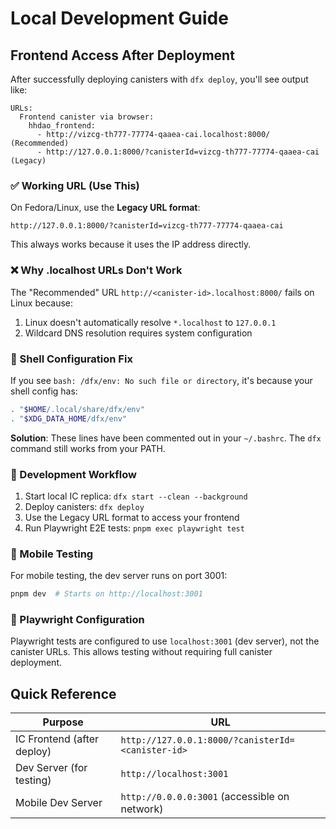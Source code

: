 # Local Development Guide

## Frontend Access After Deployment

After successfully deploying canisters with `dfx deploy`, you'll see output like:

```text
URLs:
  Frontend canister via browser:
    hhdao_frontend:
      - http://vizcg-th777-77774-qaaea-cai.localhost:8000/ (Recommended)
      - http://127.0.0.1:8000/?canisterId=vizcg-th777-77774-qaaea-cai (Legacy)
```

### ✅ Working URL (Use This)

On Fedora/Linux, use the **Legacy URL format**:

```text
http://127.0.0.1:8000/?canisterId=vizcg-th777-77774-qaaea-cai
```

This always works because it uses the IP address directly.

### ❌ Why .localhost URLs Don't Work

The "Recommended" URL `http://<canister-id>.localhost:8000/` fails on Linux because:

1. Linux doesn't automatically resolve `*.localhost` to `127.0.0.1`
2. Wildcard DNS resolution requires system configuration

### 🔧 Shell Configuration Fix

If you see `bash: /dfx/env: No such file or directory`, it's because your shell config has:

```bash
. "$HOME/.local/share/dfx/env"
. "$XDG_DATA_HOME/dfx/env"
```

**Solution**: These lines have been commented out in your `~/.bashrc`. The `dfx` command still works from your PATH.

### 🚀 Development Workflow

1. Start local IC replica: `dfx start --clean --background`
2. Deploy canisters: `dfx deploy`
3. Use the Legacy URL format to access your frontend
4. Run Playwright E2E tests: `pnpm exec playwright test`

### 📱 Mobile Testing

For mobile testing, the dev server runs on port 3001:

```bash
pnpm dev  # Starts on http://localhost:3001
```
### 🧪 Playwright Configuration

Playwright tests are configured to use `localhost:3001` (dev server), not the canister URLs. This allows testing without requiring full canister deployment.

## Quick Reference

| Purpose | URL |
|---------|-----|
| IC Frontend (after deploy) | `http://127.0.0.1:8000/?canisterId=<canister-id>` |
| Dev Server (for testing) | `http://localhost:3001` |
| Mobile Dev Server | `http://0.0.0.0:3001` (accessible on network) |

